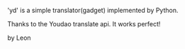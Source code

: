 'yd' is a simple translator(gadget) implemented by Python.

Thanks to the Youdao translate api. It works perfect!

by Leon
